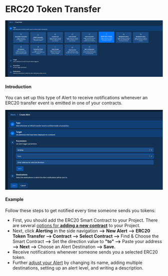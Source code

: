 # ERC20 Token Transfer

![](<../../.gitbook/assets/Creating an Alert - ERC20 1.png>)

#### Introduction

You can set up this type of Alert to receive notifications whenever an ERC20 transfer event is emitted in one of your contracts.

![](<../../.gitbook/assets/Creating an Alert - ERC20 2.png>)

#### Example

Follow these steps to get notified every time someone sends you tokens:

* First, you should add the ERC20 Smart Contract to your Project. There are several [options for **adding a new contract**](https://drive.google.com/drive/folders/1d2NwK48fkt9Q1OxQPM57U\_jBFz-MhKtJ) to your Project.
* Next, click **Alerting** in the side navigation **—>** **New Alert** **—>** **ERC20 Token Transfer —> Contract —> Select Contract —>** Find & Choose the Smart Contract **—>** Set the direction value to **"to" —>** Paste your address **—> Next —>** Choose an Alert Destination **—> Save.**
* Receive notifications whenever someone sends you a selected ERC20 token.
* Further [adjust your Alert](https://docs.tenderly.co/alerts/creating-an-alert/editing-an-alert) by changing its name, adding multiple destinations, setting up an alert level, and writing a description.
